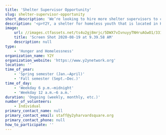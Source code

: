 ```yaml
---
title: 'Shelter Supervisor Opportunity'
slug: shelter-supervisor-opportunity
short_description: 'We’re looking to hire more shelter supervisors to complete the 2020–2021 staff team'
description: '<p>Y2Y, a shelter for homeless youth that is located in Harvard Square, is currently looking to hire new supervisors for the upcoming semester! As a supervisor, you will be taking on a leadership role within Y2Y and helping us stay open during a difficult time for people experiencing homelessness. We&rsquo;re opening up staffing opportunities to undergraduate and graduate students in Boston. You do not have to be a Harvard student to apply. Supervising at Y2Y includes managing the space to help maintain safety and address needs. It is a great way to work one-on-one with our guests.</p><p>To learn more, read <a href="https://docs.google.com/document/d/1VmCR0sV3LvObd2HZbUXTd-p1SH44cC2FjGy6SCtowAo/edit" title=""><u>this doc</u></a>.</p>'
image:
    url: //images.ctfassets.net/ts4u2gj8mrjc/5DWX7vIvnuyyTNHruAGwO1/3318bf99886002743cda01af96d8cc1d/Screen_Shot_2020-08-19_at_9.39.58_AM.png
    title: 'Screen Shot 2020-08-19 at 9.39.58 AM'
    description: null
type:
    - 'Hunger and Homelessness'
organization_name: Y2Y
organization_website: 'https://www.y2ynetwork.org'
location: ''
time_of_year:
    - 'Spring semester (Jan.–April)'
    - 'Fall semester (Sept.–Dec.)'
time_of_day:
    - 'Weekday 6 p.m.–midnight'
    - 'Weekday 12 a.m.–6 a.m.'
duration: 'Ongoing (weekly, monthly, etc.)'
number_of_volunteers:
    - Individual
primary_contact_name: null
primary_contact_email: staff@y2yharvardsquare.org
primary_contact_phone: null
how_to_participate: ''
---
```

